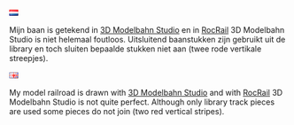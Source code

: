 ![Nederlandse vlag](../images/nl.gif)

Mijn baan is getekend in [3D Modelbahn Studio](TrackDesign3D.png) en in [RocRail](TrackDesignRocRail.png)
3D Modelbahn Studio is niet helemaal foutloos. Uitsluitend baanstukken zijn gebruikt uit de library en toch sluiten bepaalde stukken niet aan (twee rode vertikale streepjes).

![English flag](../images/gb.gif)

My model railroad is drawn with [3D Modelbahn Studio](TrackDesign3D.png) and with [RocRail](TrackDesignRocRail.png)
3D Modelbahn Studio is not quite perfect. Although only library track pieces are used some pieces do not join (two red vertical stripes).
